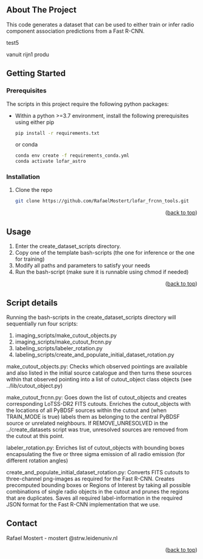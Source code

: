 <!-- ABOUT THE PROJECT -->

## About The Project

This code generates a dataset that can be used to either train or infer radio component association predictions from a
Fast R-CNN.


<!-- GETTING STARTED -->
test5

vanuit rijn1 produ
## Getting Started

### Prerequisites

The scripts in this project require the following python packages:

* Within a python >=3.7 environment, install the following prerequisites using either pip
  ```sh
  pip install -r requirements.txt
  ```
  or conda
  ```sh
  conda env create -f requirements_conda.yml
  conda activate lofar_astro
  ```

### Installation

1. Clone the repo
   ```sh
   git clone https://github.com/RafaelMostert/lofar_frcnn_tools.git
   ```

<p align="right">(<a href="#top">back to top</a>)</p>



<!-- USAGE EXAMPLES -->

## Usage

1. Enter the create_dataset_scripts directory.
2. Copy one of the template bash-scripts (the one for inference or the one for training)
3. Modify all paths and parameters to satisfy your needs
4. Run the bash-script (make sure it is runnable using chmod if needed)

<p align="right">(<a href="#top">back to top</a>)</p>

## Script details

Running the bash-scripts in the create_dataset_scripts directory will sequentially run four scripts:

1. imaging_scripts/make_cutout_objects.py
2. imaging_scripts/make_cutout_frcnn.py
3. labeling_scripts/labeler_rotation.py
4. labeling_scripts/create_and_populate_initial_dataset_rotation.py

make_cutout_objects.py:
Checks which observed pointings are available and also listed in the initial source catalogue and then turns
these sources within that observed pointing into a list of cutout_object
class objects (see ../lib/cutout_object.py)

make_cutout_frcnn.py:
Goes down the list of cutout_objects and creates corresponding LoTSS-DR2 FITS cutouts. Enriches the cutout_objects with
the locations of all PyBDSF sources within the cutout and
(when TRAIN_MODE is true) labels them as belonging to the central PyBDSF source or unrelated neighbours. If
REMOVE_UNRESOLVED in the ../create_datasets script was true, unresolved sources are removed from the cutout at this
point.

labeler_rotation.py:
Enriches list of cutout_objects with bounding boxes encapsulating the five or three sigma emission of all radio
emission (for different rotation angles)

create_and_populate_initial_dataset_rotation.py:
Converts FITS cutouts to three-channel png-images as required for the Fast R-CNN. Creates precomputed bounding boxes or
Regions of Interest by taking all possible combinations of single radio objects in the cutout and prunes the regions
that are duplicates. Saves all required label-information in the required JSON format for the Fast R-CNN implementation
that we use.

<!-- LICENSE 
## License

Distributed under the x License. See `LICENSE.txt` for more information.

<p align="right">(<a href="#top">back to top</a>)</p>
-->


<!-- CONTACT -->

## Contact

Rafael Mostert - mostert @strw.leidenuniv.nl

<p align="right">(<a href="#top">back to top</a>)</p>
